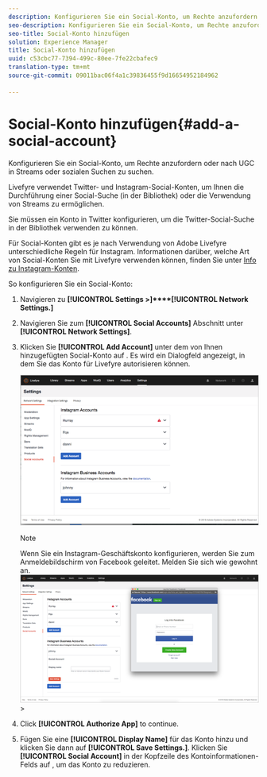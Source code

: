```yaml
---
description: Konfigurieren Sie ein Social-Konto, um Rechte anzufordern oder nach UGC in Streams oder sozialen Suchen zu suchen.
seo-description: Konfigurieren Sie ein Social-Konto, um Rechte anzufordern oder nach UGC in Streams oder sozialen Suchen zu suchen.
seo-title: Social-Konto hinzufügen
solution: Experience Manager
title: Social-Konto hinzufügen
uuid: c53cbc77-7394-499c-80ee-7fe22cbafec9
translation-type: tm+mt
source-git-commit: 09011bac06f4a1c39836455f9d16654952184962

---
```



# Social-Konto hinzufügen{#add-a-social-account}

Konfigurieren Sie ein Social-Konto, um Rechte anzufordern oder nach UGC in Streams oder sozialen Suchen zu suchen.

Livefyre verwendet Twitter- und Instagram-Social-Konten, um Ihnen die Durchführung einer Social-Suche (in der Bibliothek) oder die Verwendung von Streams zu ermöglichen.

Sie müssen ein Konto in Twitter konfigurieren, um die Twitter-Social-Suche in der Bibliothek verwenden zu können.

Für Social-Konten gibt es je nach Verwendung von Adobe Livefyre unterschiedliche Regeln für Instagram. Informationen darüber, welche Art von Social-Konten Sie mit Livefyre verwenden können, finden Sie unter [Info zu Instagram-Konten](/help/using/c-users-creating-accounts-with-studio-access/t-configure-social-accout-instagram/c-about-instagram-accounts.md#c_about_instagram_accounts).

So konfigurieren Sie ein Social-Konto:

1. Navigieren zu **[!UICONTROL Settings >]****[!UICONTROL Network Settings.]**
1. Navigieren Sie zum **[!UICONTROL Social Accounts]** Abschnitt unter **[!UICONTROL Network Settings]**.
1. Klicken Sie **[!UICONTROL Add Account]** unter dem von Ihnen hinzugefügten Social-Konto auf . Es wird ein Dialogfeld angezeigt, in dem Sie das Konto für Livefyre autorisieren können.

   ![](assets/i_settings_social_insta.png)

   >[!NOTE]
   >
   >Wenn Sie ein Instagram-Geschäftskonto konfigurieren, werden Sie zum Anmeldebildschirm von Facebook geleitet. Melden Sie sich wie gewohnt an.  ![](assets/i_insta_biz_facebook_dialog.png) &gt;

1. Click **[!UICONTROL Authorize App]** to continue.
1. Fügen Sie eine **[!UICONTROL Display Name]** für das Konto hinzu und klicken Sie dann auf **[!UICONTROL Save Settings.]**. Klicken Sie **[!UICONTROL Social Account]** in der Kopfzeile des Kontoinformationen-Felds auf , um das Konto zu reduzieren.
